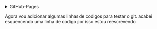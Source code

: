 <details>
  <summary>GitHub-Pages</summary>

  Desenvolver pagina gitthub-pages

  Agora vamos começa a escrever para commitar e fazer modificar.

  Eu estou amando git !!


</details>

Agora vou adicionar algumas linhas de codigos para testar o git.
acabei esquencendo uma linha de codigo por isso estou reescrevendo